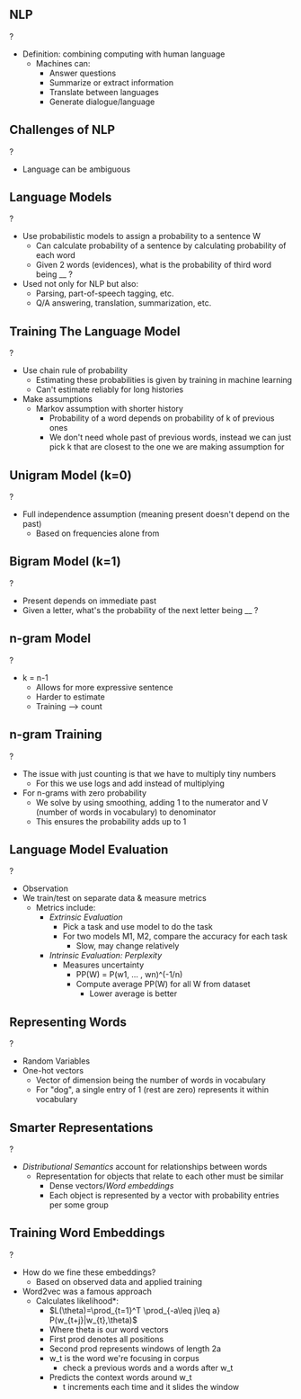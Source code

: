 ## NLP
?
- Definition: combining computing with human language
	- Machines can:
		- Answer questions
		- Summarize or extract information
		- Translate between languages
		- Generate dialogue/language

## Challenges of NLP
?
- Language can be ambiguous 

## Language Models
?
- Use probabilistic models to assign a probability to a sentence W
	- Can calculate probability of a sentence by calculating probability of each word
	- Given 2 words (evidences), what is the probability of third word being __ ?
- Used not only for NLP but also:
	- Parsing, part-of-speech tagging, etc.
	- Q/A answering, translation, summarization, etc.

## Training The Language Model
?
- Use chain rule of probability
	- Estimating these probabilities is given by training in machine learning
	- Can't estimate reliably for long histories
- Make assumptions
	- Markov assumption with shorter history
		- Probability of a word depends on probability of k of previous ones
		- We don't need whole past of previous words, instead we can just pick k that are closest to the one we are making assumption for

## Unigram Model (k=0)
?
- Full independence assumption (meaning present doesn't depend on the past)
	- Based on frequencies alone from 

## Bigram Model (k=1)
?
- Present depends on immediate past
- Given a letter, what's the probability of the next letter being __ ?

## n-gram Model
?
- k = n-1
	- Allows for more expressive sentence
	- Harder to estimate
	- Training --> count 

## n-gram Training
?
- The issue with just counting is that we have to multiply tiny numbers
	- For this we use logs and add instead of multiplying
- For n-grams with zero probability
	- We solve by using smoothing, adding 1 to the numerator and V (number of words in vocabulary) to denominator
	- This ensures the probability adds up to 1

## Language Model Evaluation
?
- Observation
- We train/test on separate data & measure metrics
	- Metrics include:
		- *Extrinsic Evaluation*
			- Pick a task and use model to do the task
			- For two models M1, M2, compare the accuracy for each task
				- Slow, may change relatively
		- *Intrinsic Evaluation: Perplexity*
			- Measures uncertainty
				- PP(W) = P(w1, ... , wn)^(-1/n)
				- Compute average PP(W) for all W from dataset
					- Lower average is better

## Representing Words
?
- Random Variables 
- One-hot vectors
	- Vector of dimension being the number of words in vocabulary
	- For "dog", a single entry of 1 (rest are zero) represents it within vocabulary

## Smarter Representations
?
- *Distributional Semantics* account for relationships between words
	- Representation for objects that relate to each other must be similar
		- Dense vectors/*Word embeddings*
		- Each object is represented by a vector with probability entries per some group

## Training Word Embeddings
?
- How do we fine these embeddings?
	- Based on observed data and applied training
- Word2vec was a famous approach
	- Calculates likelihood*:
		- $L(\theta)=\prod_{t=1}^T \prod_{-a\leq j\leq a} P(w_{t+j}|w_{t},\theta)$
		- Where theta is our word vectors
		- First prod denotes all positions
		- Second prod represents windows of length 2a
		- w_t is the word we're focusing in corpus
			- check a previous words and a words after w_t
		- Predicts the context words around w_t
			- t increments each time and it slides the window